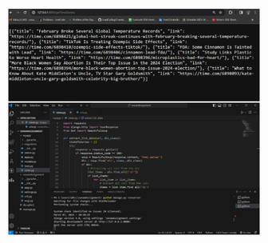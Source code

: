 ![Output Image](https://github.com/2sonam1/Deep-Logic-Tech-FT-Assignment/blob/main/output2.png)
![Output Image](https://github.com/2sonam1/Deep-Logic-Tech-FT-Assignment/blob/main/output1.png)


